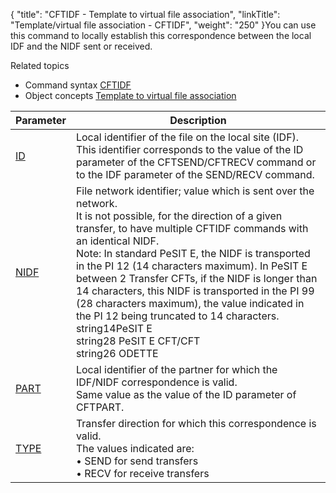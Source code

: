 {
    "title": "CFTIDF  - Template to virtual file association",
    "linkTitle": "Template/virtual file association &#45; CFTIDF",
    "weight": "250"
}<span id="About_the_CFTIDF_Command"></span>You can use this command to locally establish this correspondence
between the local IDF and the NIDF sent or received.

Related
topics

-   Command syntax
    [CFTIDF](../../../command_summary#CFTIDF)
-   Object concepts
    [Template
    to virtual file association](../../../../concepts/cft_configuration_concepts_start_here/network_file_identifier_concepts)


| Parameter  | Description  |
| --- | --- |
|  <a href="../../../command_summary/parameter_intro/id">ID</a>  |  Local identifier of the file on the local site (IDF).<br/>This identifier corresponds to the value of the ID parameter of the CFTSEND/CFTRECV command or to the IDF parameter of the SEND/RECV command.  |
|  <a href="../../../command_summary/parameter_intro/nidf">NIDF</a>  |  File network identifier; value which is sent over the network.<br/>It is not possible, for the direction of a given transfer, to have multiple CFTIDF commands with an identical NIDF.<br/>Note: In standard PeSIT E, the NIDF is transported in the PI 12 (14 characters maximum). In PeSIT E between 2 Transfer CFTs, if the NIDF is longer than 14 characters, this NIDF is transported in the PI 99 (28 characters maximum), the value indicated in the PI 12 being truncated to 14 characters.<br/>string14PeSIT E<br/>string28 PeSIT E CFT/CFT<br/>string26 ODETTE  |
|  <a href="../../../command_summary/parameter_intro/part">PART</a>  |  Local identifier of the partner for which the IDF/NIDF correspondence is valid.<br/>Same value as the value of the ID parameter of CFTPART.  |
|  <a href="../../../command_summary/parameter_intro/type">TYPE</a>  |  Transfer direction for which this correspondence is valid.<br/>The values indicated are:<br/> • SEND for send transfers<br/> • RECV for receive transfers</li>  |

